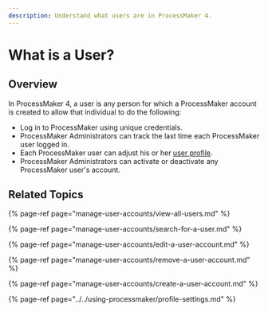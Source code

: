 ```yaml
---
description: Understand what users are in ProcessMaker 4.
---
```


# What is a User?

## Overview

In ProcessMaker 4, a user is any person for which a ProcessMaker account is created to allow that individual to do the following:

* Log in to ProcessMaker using unique credentials.
* ProcessMaker Administrators can track the last time each ProcessMaker user logged in.
* Each ProcessMaker user can adjust his or her [user profile](../../using-processmaker/profile-settings.md).
* ProcessMaker Administrators can activate or deactivate any ProcessMaker user's account.

## Related Topics

{% page-ref page="manage-user-accounts/view-all-users.md" %}

{% page-ref page="manage-user-accounts/search-for-a-user.md" %}

{% page-ref page="manage-user-accounts/edit-a-user-account.md" %}

{% page-ref page="manage-user-accounts/remove-a-user-account.md" %}

{% page-ref page="manage-user-accounts/create-a-user-account.md" %}

{% page-ref page="../../using-processmaker/profile-settings.md" %}

